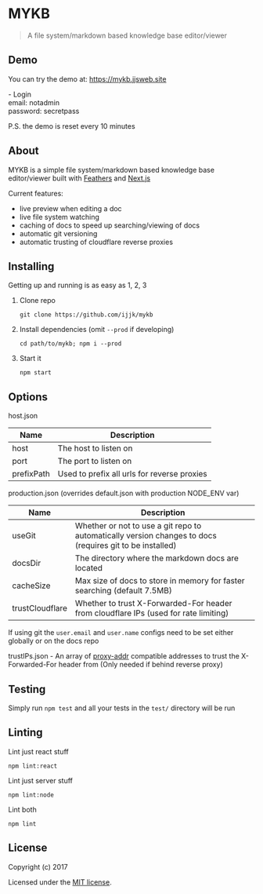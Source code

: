 # MYKB

> A file system/markdown based knowledge base editor/viewer 

## Demo

You can try the demo at: https://mykb.jjsweb.site

\- Login  
email: notadmin  
password: secretpass

P.S. the demo is reset every 10 minutes

## About

MYKB is a simple file system/markdown based knowledge base editor/viewer built with [Feathers](http://feathersjs.com) and [Next.js](https://github.com/zeit/next.js)

Current features:

- live preview when editing a doc
- live file system watching
- caching of docs to speed up searching/viewing of docs
- automatic git versioning
- automatic trusting of cloudflare reverse proxies

## Installing 

Getting up and running is as easy as 1, 2, 3

1. Clone repo
    ```
    git clone https://github.com/ijjk/mykb
    ```
2. Install dependencies (omit `--prod` if developing)
    ```
    cd path/to/mykb; npm i --prod
    ```
3. Start it
    ```
    npm start
    ```

## Options

host.json

| Name | Description |
| ---- | ----------- |
| host | The host to listen on |
| port | The port to listen on |
| prefixPath | Used to prefix all urls for reverse proxies | 

production.json (overrides default.json with production NODE_ENV var) 

| Name | Description |
| ---- | ----------- |
| useGit | Whether or not to use a git repo to automatically version changes to docs (requires git to be installed) |
| docsDir | The directory where the markdown docs are located |
| cacheSize | Max size of docs to store in memory for faster searching (default 7.5MB) |
| trustCloudflare | Whether to trust X-Forwarded-For header from cloudflare IPs (used for rate limiting) |

If using git the `user.email` and `user.name` configs need to be set either globally or on the docs repo

trustIPs.json - An array of [proxy-addr](https://www.npmjs.com/package/proxy-addr) compatible addresses to trust the X-Forwarded-For header from (Only needed if behind reverse proxy)

## Testing

Simply run `npm test` and all your tests in the `test/` directory will be run

## Linting

Lint just react stuff
```
npm lint:react
```

Lint just server stuff
```
npm lint:node
```

Lint both
```
npm lint
```

## License

Copyright (c) 2017

Licensed under the [MIT license](LICENSE).